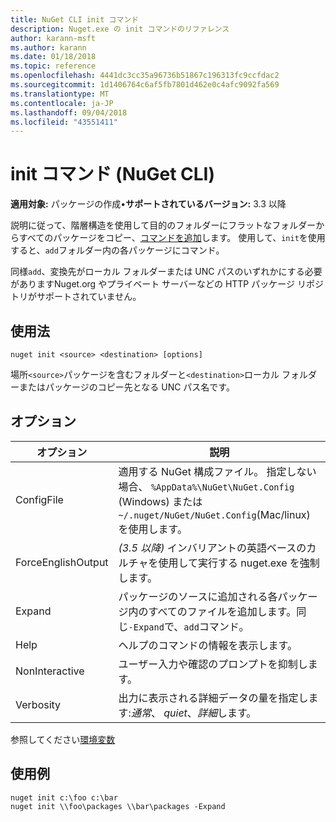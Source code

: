 ```yaml
---
title: NuGet CLI init コマンド
description: Nuget.exe の init コマンドのリファレンス
author: karann-msft
ms.author: karann
ms.date: 01/18/2018
ms.topic: reference
ms.openlocfilehash: 4441dc3cc35a96736b51867c196313fc9ccfdac2
ms.sourcegitcommit: 1d1406764c6af5fb7801d462e0c4afc9092fa569
ms.translationtype: MT
ms.contentlocale: ja-JP
ms.lasthandoff: 09/04/2018
ms.locfileid: "43551411"
---
```

# <a name="init-command-nuget-cli"></a>init コマンド (NuGet CLI)

**適用対象:** パッケージの作成&bullet;**サポートされているバージョン:** 3.3 以降

説明に従って、階層構造を使用して目的のフォルダーにフラットなフォルダーからすべてのパッケージをコピー、[コマンドを追加](cli-ref-add.md)します。 使用して、`init`を使用すると、`add`フォルダー内の各パッケージにコマンド。

同様`add`、変換先がローカル フォルダーまたは UNC パスのいずれかにする必要がありますNuget.org やプライベート サーバーなどの HTTP パッケージ リポジトリがサポートされていません。

## <a name="usage"></a>使用法

```cli
nuget init <source> <destination> [options]
```

場所`<source>`パッケージを含むフォルダーと`<destination>`ローカル フォルダーまたはパッケージのコピー先となる UNC パス名です。

## <a name="options"></a>オプション

| オプション | 説明 |
| --- | --- |
| ConfigFile | 適用する NuGet 構成ファイル。 指定しない場合、 `%AppData%\NuGet\NuGet.Config` (Windows) または`~/.nuget/NuGet/NuGet.Config`(Mac/linux) を使用します。|
| ForceEnglishOutput | *(3.5 以降)* インバリアントの英語ベースのカルチャを使用して実行する nuget.exe を強制します。 |
| Expand | パッケージのソースに追加される各パッケージ内のすべてのファイルを追加します。同じ`-Expand`で、`add`コマンド。 |
| Help | ヘルプのコマンドの情報を表示します。 |
| NonInteractive | ユーザー入力や確認のプロンプトを抑制します。 |
| Verbosity | 出力に表示される詳細データの量を指定します:*通常*、 *quiet*、*詳細*します。 |

参照してください[環境変数](cli-ref-environment-variables.md)

## <a name="examples"></a>使用例

```cli
nuget init c:\foo c:\bar
nuget init \\foo\packages \\bar\packages -Expand
```
